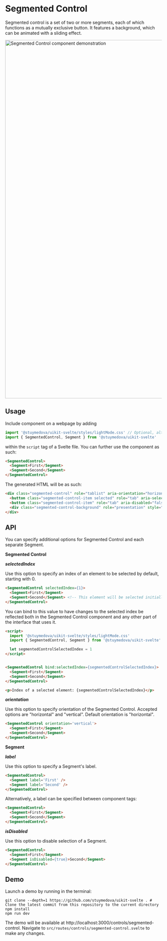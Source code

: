 # Segmented Control

Segmented control is a set of two or more segments, each of which functions as a mutually exclusive button. It features a background, which can be animated with a sliding effect.

<img width="1153" alt="Segmented Control component demonstration" src="https://user-images.githubusercontent.com/53351370/150729107-af17b189-4b81-42ec-8fda-985699180c8e.png">

## Usage

Include component on a webpage by adding 
```js
import '@stuymedova/uikit-svelte/styles/lightMode.css' // Optional, alternatively use darkMode.css or a custom stylesheet
import { SegmentedControl, Segment } from '@stuymedova/uikit-svelte'
```
within the `script` tag of a Svelte file. You can further use the component as such:

```html
<SegmentedControl>
  <Segment>First</Segment>
  <Segment>Second</Segment>
</SegmentedControl>
```

The generated HTML will be as such:

```html
<div class="segmented-control" role="tablist" aria-orientation="horizontal">
  <button class="segmented-control-item selected" role="tab" aria-selected="true" aria-disabled="false" tabindex="0">First</button>
  <button class="segmented-control-item" role="tab" aria-disabled="false" aria-selected="false" aria-disabled="false" tabindex="-1">Second</button>
  <div class="segmented-control-background" role="presentation" style="width: 75px; transform: translateX(2px);"></div>
</div>
```

## API

You can specify additional options for Segmented Control and each separate Segment.

**Segmented Control**

***selectedIndex***

Use this option to specify an index of an element to be selected by default, starting with 0.

```html
<SegmentedControl selectedIndex={1}>
  <Segment>First</Segment>
  <Segment>Second</Segment> <!-- This element will be selected initially -->
</SegmentedControl>
```

You can bind to this value to have changes to the selected index be reflected both in the Segmented Control component and any other part of the interface that uses it.

```html
<script>
  import '@stuymedova/uikit-svelte/styles/lightMode.css'
  import { SegmentedControl, Segment } from '@stuymedova/uikit-svelte'

  let segmentedControlSelectedIndex = 1
</script>


<SegmentedControl bind:selectedIndex={segmentedControlSelectedIndex}>
  <Segment>First</Segment>
  <Segment>Second</Segment>
</SegmentedControl>

<p>Index of a selected element: {segmentedControlSelectedIndex}</p>
```

***orientation***

Use this option to specify orientation of the Segmented Control. Accepted options are "horizontal" and "vertical". Default orientation is "horizontal".

```html
<SegmentedControl orientation='vertical'>
  <Segment>First</Segment>
  <Segment>Second</Segment>
</SegmentedControl>
```

**Segment**

***label***

Use this option to specify a Segment's label.

```html
<SegmentedControl>
  <Segment label='First' />
  <Segment label='Second' />
</SegmentedControl>
```

Alternatively, a label can be specified between component tags:

```html
<SegmentedControl>
  <Segment>First</Segment>
  <Segment>Second</Segment>
</SegmentedControl>
```

***isDisabled***

Use this option to disable selection of a Segment.

```html
<SegmentedControl>
  <Segment>First</Segment>
  <Segment isDisabled={true}>Second</Segment>
</SegmentedControl>
```

## Demo

Launch a demo by running in the terminal:

```shell
git clone --depth=1 https://github.com/stuymedova/uikit-svelte . # Clone the latest commit from this repository to the current directory
npm install
npm run dev
```

The demo will be available at http://localhost:3000/controls/segmented-control. Navigate to `src/routes/controls/segmented-control.svelte` to make any changes.